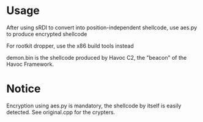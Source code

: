 # Usage
After using sRDI to convert into position-independent shellcode, use aes.py to produce encrypted shellcode

For rootkit dropper, use the x86 build tools instead

demon.bin is the shellcode produced by Havoc C2, the "beacon" of the Havoc Framework.

# Notice

Encryption using aes.py is mandatory, the shellcode by itself is easily detected. See original.cpp for the crypters.


